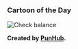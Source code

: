 ### Cartoon of the Day

<img src="../static/check-balance.webp" alt="Check balance">

**Created by [PunHub](https://www.instagram.com/punhubonline/).**
